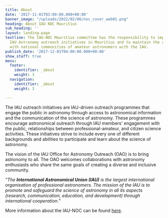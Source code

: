 ```yaml
---
title: About
date: '2017-11-01T03:00:00.000+00:00'
banner_image: "/uploads/2022/02/06/noc_cover_web01.png"
heading: About IAU NOC Mauritius
sub_heading: ''
layout: landing-page
textline: The IAU-NOC Mauritius committee has the responsibility to implement proposed
  IAU Astronomy outreach initiatives in Mauritius and to maintain the relationship
  with national communities of amateur astronomers with the IAU.
publish_date: '2017-12-01T04:00:00.000+00:00'
show_staff: true
menu:
  footer:
    identifier: _about
    weight: 3
  navigation:
    identifier: _about
    weight: 3

---
```

The IAU outreach initiatives are IAU-driven outreach programmes that engage the public in astronomy through access to astronomical information and the communication of the science of astronomy. These programmes encourage astronomical outreach through IAU members' engagement with the public, relationships between professional-amateur, and citizen science activities. These initiatives strive to include every one of different backgrounds and abilities to participate and learn about the science of astronomy.

The vision of the IAU Office for Astronomy Outreach (OAO) is to bring astronomy to all. The OAO welcomes collaborations with astronomy enthusiasts who share the same goals of creating a diverse and inclusive community.

_”The **International Astronomical Union (IAU)** is the largest international organisation of professional astronomers. The mission of the IAU is to promote and safeguard the science of astronomy in all its aspects (research, communication, education, and development) through international cooperation.”_

More information about the IAU-NOC can be found [here](https://www.iau.org/public/noc/ "IAU-NOC").